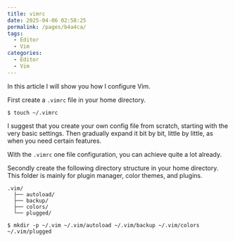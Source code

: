 ```yaml
---
title: vimrc
date: 2025-04-06 02:58:25
permalink: /pages/b4a4ca/
tags:
  - Editor
  - Vim
categories:
  - Editor
  - Vim
---
```


In this article I will show you how I configure Vim.

<!-- more -->

First create a `.vimrc` file in your home directory.

```
$ touch ~/.vimrc
```

I suggest that you create your own config file from scratch, starting with the very basic settings. Then gradually expand it bit by bit, little by little, as when you need certain features.

With the `.vimrc` one file configuration, you can achieve quite a lot already.

Secondly create the following directory structure in your home directory. This folder is mainly for plugin manager, color themes, and plugins.

```
.vim/
  ├── autoload/
  ├── backup/
  ├── colors/
  └── plugged/
```

```
$ mkdir -p ~/.vim ~/.vim/autoload ~/.vim/backup ~/.vim/colors ~/.vim/plugged
```
